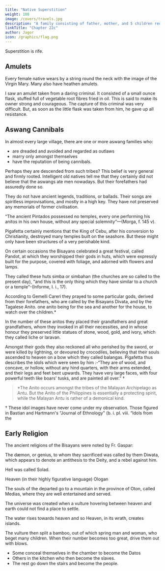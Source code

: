 ```yaml
---
title: "Native Superstition"
weight: 108
image: /covers/travels.jpg
description: "A family consisting of father, mother, and 5 children requires daily 12 chupas of rice"
linkTitle: "Chapter 22c"
author: Jagor
icon: /graphics/flag.png
---
```



Superstition is rife. 


## Amulets

Every female native wears by a string round the neck with the image of the Virgin Mary. Many also have heathen amulets. <!-- , of which I had an opportunity of examining one that had been taken from a very daring criminal.  --> 

I saw an amulet taken from a daring criminal. It consisted of a small ounce flask, stuffed full of vegetable root fibres fried in oil. This is said to make its owner strong and courageous. The capture of this criminal was very difficult. But, as soon as the little flask was taken from him, he gave up all resistance. 


## Aswang Cannibals

In almost every large village, there are one or more aswang <!-- Asuán --> families who:
- are dreaded and avoided and regarded as outlaws
- marry only amongst themselves
- have the reputation of being cannibals. 

Perhaps they are descended from such tribes? This belief is very general and firmly rooted. Intelligent old natives tell me that they certainly did not believe that the aswangs <!-- Asuáns --> ate men nowadays. But <!--  at the present time, but that --> their forefathers had assuredly done so.

<!-- * Veritable cannibals are not mentioned by the older authors on the Philippines. Pigafetta (p. 127) heard that a people lived on a river at Cape Benuian (north of Mindanao) who ate only the hearts of their captured enemies, along with lemonjuice; and Dr. Semper (“* Philippines,” 62) found the same custom, with the excep. tion of the lemon-juice, on the east coast of Mindanao. -->

They do not have ancient legends, traditions, or ballads. Their songs are <!-- , it is stated that there are none. It is true they have songs at their dances, but these are --> spiritless improvisations, and mostly in a high key. They have not preserved any memorials of former civilisation. 

“The ancient Pintados possessed no temples, every one performing his anitos in his own house, without any special solemnity”—(Morga, f. 145 v). 

Pigafetta certainly mentions that the King of Cebu, after his conversion to Christianity, destroyed many temples built on the seashore. But these might only have been structures of a very perishable kind. 

On certain occasions the Bisayans celebrated a great festival, called Pandot, at which they worshipped their gods in huts, which were expressly built for the purpose, covered with foliage, and adorned with flowers and lamps. 

They called these huts simba or simbahan (the churches are so called to the present day), “and this is the only thing which they have similar to a church or a temple"-(Informe, I. i., 17). 

According to Gemelli Careri they prayed to some particular gods, derived from their forefathers, who are called by the Bisayans Divata, and by the Tagalese Anito. one anito being for the sea and another for the house, to watch over the children.* 

In the number of these anitos they placed their grandfathers and great grandfathers, whom they invoked in all their necessities, and in whose honour they preserved little statues of stone, wood, gold, and ivory, which they called liche or laravan. 

Amongst their gods they also reckoned all who perished by the sword, or were killed by lightning, or devoured by crocodiles, believing that their souls ascended to heaven on a bow which they called balangas. Pigafetta thus describes the idols which were seen by him :-“They are of wood, and concave, or hollow, without any hind quarters, with their arms extended, and their legs and feet bent upwards. They have very large faces, with four powerful teeth like boars' tusks, and are painted all over.” †

> *The Anito occurs amongst the tribes of the Malayan Archipelago as Antu. But the Anito of the Philippines is essentially a protecting spirit, while the Malayan Antu is rather of a demonical kind.

† These idol images have never come under my observation. Those figured in Bastian and Hartmann's “Journal of Ethnology" (b. i. pl. viii. “Idols from the


## Early Religion

The ancient religions of the Bisayans were noted by Fr. Gaspar:

The dæmon, or genius, to whom they sacrificed was called by them Diwata, which appears to denote an antithesis to the Deity, and a rebel against him. 

Hell was called Solad. 

Heaven (in their highly figurative language) Ologan

The souls of the departed go to a mountain in the province of Oton, called Medias, where they are well entertained and served.

The universe was created when a vulture hovering between heaven and earth could not find a place to settle. 

The water rises towards heaven and so Heaven, in its wrath, creates islands. 

The vulture then split a bamboo, out of which spring man and woman, who beget many children. When their number becomes too great, drive them out with blows. 
- Some conceal themselves in the chamber to become the Datos
- Others in the kitchen who then become the slaves.
- The rest go down the stairs and become the people.

<!-- Philippines)," whose originals are in the Ethnographical Museum of Berlin, were certainly acquired in the Philippines, but, according to A. W. Franks, undoubtedly belong to the Solomon Islands. Sections ii. to viji., p 46, in the cattlogue of the Museum at Prague are entitled :-"Four heads of idols, made of wood, from the Philippines, contributed by the Bohemian naturalist Thaddäus Hänke, who was commissioned by the King of Spain, in the year 1817, to travel in the islands of the South Sea." The photographs, which were obligingly introduced here at my desire by the direction of the museum, do not entirely correspond to the above description, pointing rather to the west coast of America, the principal field of Hänke's researches. The Reliquiæ Botanicæ, from his posthumous papers, likewise afford no information respecting the origin of those idols.
 -->
